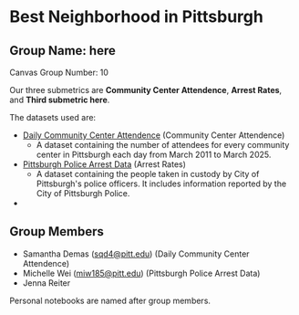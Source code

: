 # Best Neighborhood in Pittsburgh

## Group Name: here

Canvas Group Number: 10

Our three submetrics are **Community Center Attendence**, **Arrest Rates**, and **Third submetric here**.

The datasets used are: 

- [Daily Community Center Attendence](https://data.wprdc.org/dataset/daily-community-center-attendance) (Community Center Attendence)
  - A dataset containing the number of attendees for every community center in Pittsburgh each day from March 2011 to March 2025.
- [Pittsburgh Police Arrest Data](https://data.wprdc.org/dataset/arrest-data/resource/e03a89dd-134a-4ee8-a2bd-62c40aeebc6f) (Arrest Rates)
  - A dataset containing the people taken in custody by City of Pittsburgh's police officers. It includes information reported by the City of Pittsburgh Police.
- 

## Group Members

- Samantha Demas (sqd4@pitt.edu) (Daily Community Center Attendence)
- Michelle Wei (miw185@pitt.edu) (Pittsburgh Police Arrest Data)
- Jenna Reiter

Personal notebooks are named after group members.